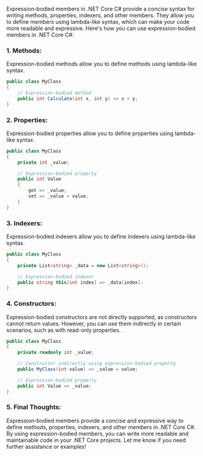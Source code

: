 Expression-bodied members in .NET Core C# provide a concise syntax for writing methods, properties, indexers, and other members. They allow you to define members using lambda-like syntax, which can make your code more readable and expressive. Here's how you can use expression-bodied members in .NET Core C#:

### 1. Methods:

Expression-bodied methods allow you to define methods using lambda-like syntax.

```csharp
public class MyClass
{
    // Expression-bodied method
    public int Calculate(int x, int y) => x + y;
}
```

### 2. Properties:

Expression-bodied properties allow you to define properties using lambda-like syntax.

```csharp
public class MyClass
{
    private int _value;

    // Expression-bodied property
    public int Value
    {
        get => _value;
        set => _value = value;
    }
}
```

### 3. Indexers:

Expression-bodied indexers allow you to define indexers using lambda-like syntax.

```csharp
public class MyClass
{
    private List<string> _data = new List<string>();

    // Expression-bodied indexer
    public string this[int index] => _data[index];
}
```

### 4. Constructors:

Expression-bodied constructors are not directly supported, as constructors cannot return values. However, you can use them indirectly in certain scenarios, such as with read-only properties.

```csharp
public class MyClass
{
    private readonly int _value;

    // Constructor indirectly using expression-bodied property
    public MyClass(int value) => _value = value;

    // Expression-bodied property
    public int Value => _value;
}
```

### 5. Final Thoughts:

Expression-bodied members provide a concise and expressive way to define methods, properties, indexers, and other members in .NET Core C#. By using expression-bodied members, you can write more readable and maintainable code in your .NET Core projects. Let me know if you need further assistance or examples!